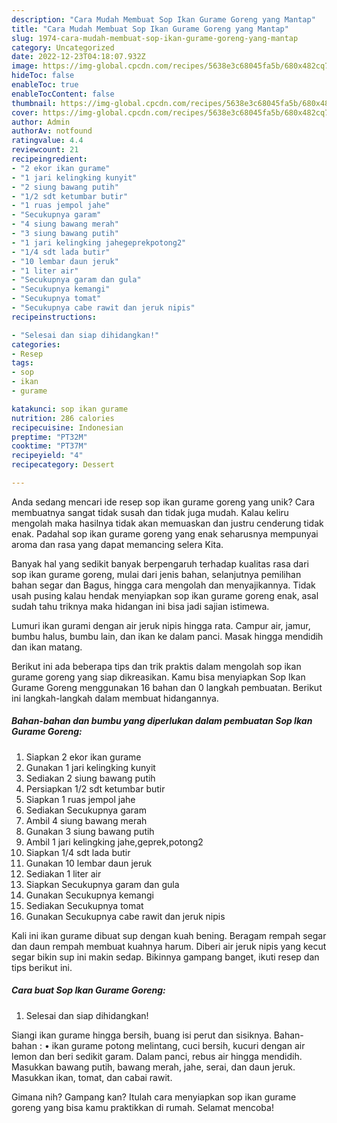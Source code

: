 ```yaml
---
description: "Cara Mudah Membuat Sop Ikan Gurame Goreng yang Mantap"
title: "Cara Mudah Membuat Sop Ikan Gurame Goreng yang Mantap"
slug: 1974-cara-mudah-membuat-sop-ikan-gurame-goreng-yang-mantap
category: Uncategorized
date: 2022-12-23T04:18:07.932Z
image: https://img-global.cpcdn.com/recipes/5638e3c68045fa5b/680x482cq70/sop-ikan-gurame-goreng-foto-resep-utama.jpg
hideToc: false
enableToc: true
enableTocContent: false
thumbnail: https://img-global.cpcdn.com/recipes/5638e3c68045fa5b/680x482cq70/sop-ikan-gurame-goreng-foto-resep-utama.jpg
cover: https://img-global.cpcdn.com/recipes/5638e3c68045fa5b/680x482cq70/sop-ikan-gurame-goreng-foto-resep-utama.jpg
author: Admin
authorAv: notfound
ratingvalue: 4.4
reviewcount: 21
recipeingredient:
- "2 ekor ikan gurame"
- "1 jari kelingking kunyit"
- "2 siung bawang putih"
- "1/2 sdt ketumbar butir"
- "1 ruas jempol jahe"
- "Secukupnya garam"
- "4 siung bawang merah"
- "3 siung bawang putih"
- "1 jari kelingking jahegeprekpotong2"
- "1/4 sdt lada butir"
- "10 lembar daun jeruk"
- "1 liter air"
- "Secukupnya garam dan gula"
- "Secukupnya kemangi"
- "Secukupnya tomat"
- "Secukupnya cabe rawit dan jeruk nipis"
recipeinstructions:

- "Selesai dan siap dihidangkan!"
categories:
- Resep
tags:
- sop
- ikan
- gurame

katakunci: sop ikan gurame 
nutrition: 286 calories
recipecuisine: Indonesian
preptime: "PT32M"
cooktime: "PT37M"
recipeyield: "4"
recipecategory: Dessert

---
```





Anda sedang mencari ide resep sop ikan gurame goreng yang unik? Cara membuatnya sangat tidak susah dan tidak juga mudah. Kalau keliru mengolah maka hasilnya tidak akan memuaskan dan justru cenderung tidak enak. Padahal sop ikan gurame goreng yang enak seharusnya mempunyai aroma dan rasa yang dapat memancing selera Kita.





Banyak hal yang sedikit banyak berpengaruh terhadap kualitas rasa dari sop ikan gurame goreng, mulai dari jenis bahan, selanjutnya pemilihan bahan segar dan Bagus, hingga cara mengolah dan menyajikannya. Tidak usah pusing kalau hendak menyiapkan sop ikan gurame goreng enak,      asal sudah tahu triknya maka hidangan ini bisa jadi sajian istimewa.














Lumuri ikan gurami dengan air jeruk nipis hingga rata. Campur air, jamur, bumbu halus, bumbu lain, dan ikan ke dalam panci. Masak hingga mendidih dan ikan matang.






Berikut ini ada beberapa tips dan trik praktis dalam mengolah sop ikan gurame goreng yang siap dikreasikan. Kamu bisa menyiapkan Sop Ikan Gurame Goreng menggunakan 16 bahan dan 0 langkah pembuatan. Berikut ini langkah-langkah dalam membuat hidangannya.

<!--inarticleads1-->

##### Bahan-bahan dan bumbu yang diperlukan dalam pembuatan Sop Ikan Gurame Goreng:

1. Siapkan 2 ekor ikan gurame
1. Gunakan 1 jari kelingking kunyit
1. Sediakan 2 siung bawang putih
1. Persiapkan 1/2 sdt ketumbar butir
1. Siapkan 1 ruas jempol jahe
1. Sediakan Secukupnya garam
1. Ambil 4 siung bawang merah
1. Gunakan 3 siung bawang putih
1. Ambil 1 jari kelingking jahe,geprek,potong2
1. Siapkan 1/4 sdt lada butir
1. Gunakan 10 lembar daun jeruk
1. Sediakan 1 liter air
1. Siapkan Secukupnya garam dan gula
1. Gunakan Secukupnya kemangi
1. Sediakan Secukupnya tomat
1. Gunakan Secukupnya cabe rawit dan jeruk nipis


Kali ini ikan gurame dibuat sup dengan kuah bening. Beragam rempah segar dan daun rempah membuat kuahnya harum. Diberi air jeruk nipis yang kecut segar bikin sup ini makin sedap. Bikinnya gampang banget, ikuti resep dan tips berikut ini. 

<!--inarticleads2-->

##### Cara buat Sop Ikan Gurame Goreng:


1. Selesai dan siap dihidangkan!

Siangi ikan gurame hingga bersih, buang isi perut dan sisiknya. Bahan-bahan : • ikan gurame potong melintang, cuci bersih, kucuri dengan air lemon dan beri sedikit garam. Dalam panci, rebus air hingga mendidih. Masukkan bawang putih, bawang merah, jahe, serai, dan daun jeruk. Masukkan ikan, tomat, dan cabai rawit. 

Gimana nih? Gampang kan? Itulah cara menyiapkan sop ikan gurame goreng yang bisa kamu praktikkan di rumah. Selamat mencoba!
